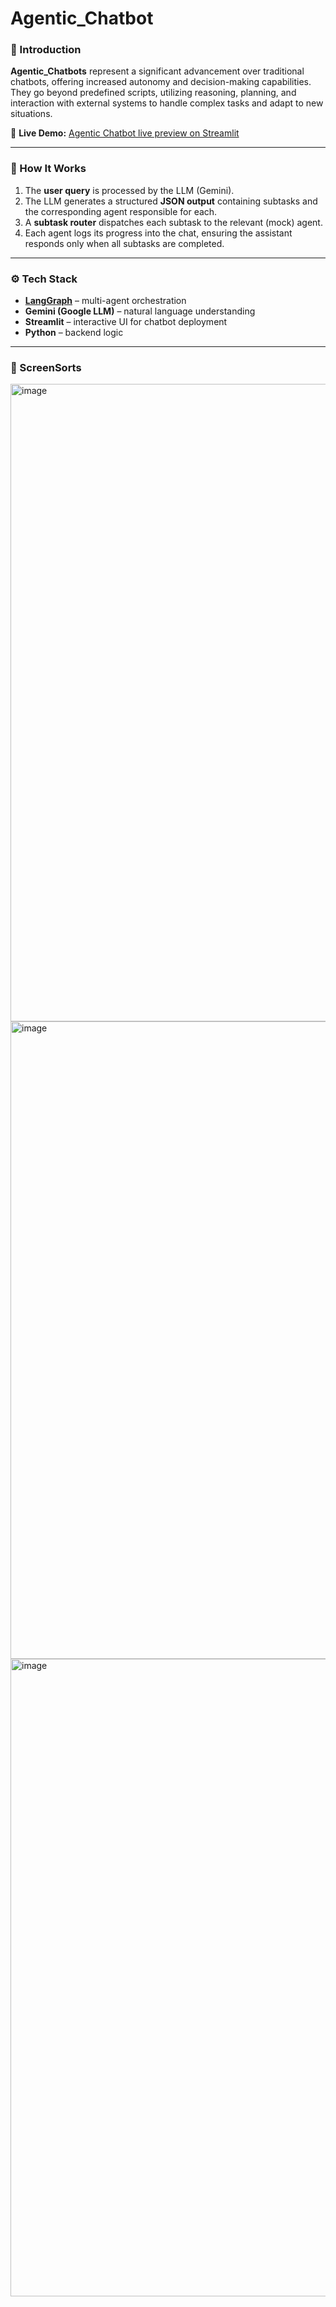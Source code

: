 # Agentic_Chatbot  

### 🚀 Introduction  
**Agentic_Chatbots** represent a significant advancement over traditional chatbots, offering increased autonomy and decision-making capabilities. They go beyond predefined scripts, utilizing reasoning, planning, and interaction with external systems to handle complex tasks and adapt to new situations.  

🔗 **Live Demo:** [Agentic Chatbot live preview on Streamlit](https://agentic-chatbot-agent.streamlit.app)  

---

### 🧩 How It Works  
1. The **user query** is processed by the LLM (Gemini).  
2. The LLM generates a structured **JSON output** containing subtasks and the corresponding agent responsible for each.  
3. A **subtask router** dispatches each subtask to the relevant (mock) agent.  
4. Each agent logs its progress into the chat, ensuring the assistant responds only when all subtasks are completed.  

---

### ⚙️ Tech Stack  
- **[LangGraph](https://www.langchain.com/langgraph)** – multi-agent orchestration  
- **Gemini (Google LLM)** – natural language understanding  
- **Streamlit** – interactive UI for chatbot deployment  
- **Python** – backend logic    

---

### 📌 ScreenSorts  
<img width="1920" height="1020" alt="image" src="https://github.com/user-attachments/assets/6c8351de-8fed-4a49-9325-31f245c915b6" />
<img width="1920" height="1020" alt="image" src="https://github.com/user-attachments/assets/c0448db0-2f4f-431b-a242-d984cea7a23b" />
<img width="1920" height="1020" alt="image" src="https://github.com/user-attachments/assets/394ed969-a5f2-490f-a4c2-54eb0fdff01a" />


